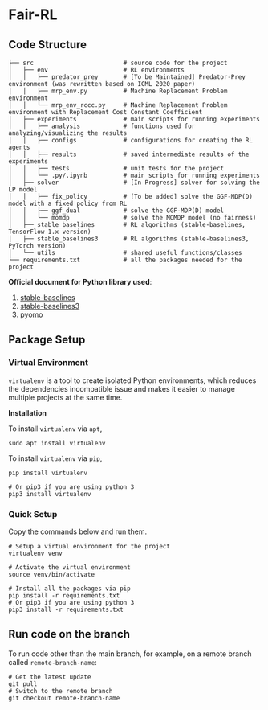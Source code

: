 # Fair-RL

## Code Structure

```buildoutcfg
├── src                         # source code for the project
│   ├── env                     # RL environments
│   │   ├── predator_prey       # [To be Maintained] Predator-Prey environment (was rewritten based on ICML 2020 paper)
│   │   ├── mrp_env.py          # Machine Replacement Problem environment
│   │   └── mrp_env_rccc.py     # Machine Replacement Problem environment with Replacement Cost Constant Coefficient
│   ├── experiments             # main scripts for running experiments
│   │   ├── analysis            # functions used for analyzing/visualizing the results
│   │   ├── configs             # configurations for creating the RL agents
│   │   ├── results             # saved intermediate results of the experiments
│   │   ├── tests               # unit tests for the project
│   │   └── .py/.ipynb          # main scripts for running experiments
│   ├── solver                  # [In Progress] solver for solving the LP model
│   │   ├── fix_policy          # [To be added] solve the GGF-MDP(D) model with a fixed policy from RL
│   │   ├── ggf_dual            # solve the GGF-MDP(D) model
│   │   └── momdp               # solve the MOMDP model (no fairness)
│   ├── stable_baselines        # RL algorithms (stable-baselines, TensorFlow 1.x version)
│   ├── stable_baselines3       # RL algorithms (stable-baselines3, PyTorch version)
│   └── utils                   # shared useful functions/classes
└── requirements.txt            # all the packages needed for the project
```

**Official document for Python library used**:
1. [stable-baselines](https://stable-baselines.readthedocs.io/en/master/index.html)
2. [stable-baselines3](https://stable-baselines3.readthedocs.io/en/master/)
3. [pyomo](http://www.pyomo.org/)


## Package Setup

### Virtual Environment

`virtualenv` is a tool to create isolated Python environments, which reduces the dependencies
incompatible issue and makes it easier to manage multiple projects at the same time.

**Installation**

To install `virtualenv` via `apt`,

```
sudo apt install virtualenv
```

To install `virtualenv` via `pip`,

```
pip install virtualenv

# Or pip3 if you are using python 3
pip3 install virtualenv
```

### Quick Setup
Copy the commands below and run them.

```
# Setup a virtual environment for the project
virtualenv venv

# Activate the virtual environment
source venv/bin/activate

# Install all the packages via pip
pip install -r requirements.txt
# Or pip3 if you are using python 3
pip3 install -r requirements.txt
```

## Run code on the branch

To run code other than the main branch, for example, on a remote branch called `remote-branch-name`:
```
# Get the latest update
git pull
# Switch to the remote branch
git checkout remote-branch-name
```
